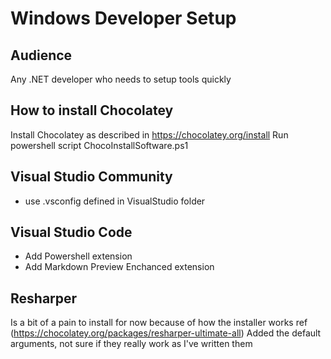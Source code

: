 # Windows Developer Setup

## Audience
Any .NET developer who needs to setup tools quickly

## How to install Chocolatey

Install Chocolatey as described in https://chocolatey.org/install
Run powershell script ChocoInstallSoftware.ps1

## Visual Studio Community

* use .vsconfig defined in VisualStudio folder

## Visual Studio Code

* Add Powershell extension
* Add Markdown Preview Enchanced extension

## Resharper
Is a bit of a pain to install for now because of how the installer works ref (https://chocolatey.org/packages/resharper-ultimate-all)
Added the default arguments, not sure if they really work as I've written them

